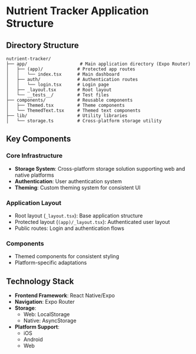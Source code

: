 # Nutrient Tracker Application Structure

## Directory Structure

```
nutrient-tracker/
├── app/                    # Main application directory (Expo Router)
│   ├── (app)/             # Protected app routes
│   │   └── index.tsx      # Main dashboard
│   ├── auth/              # Authentication routes
│   │   └── login.tsx      # Login page
│   ├── _layout.tsx        # Root layout
│   └── __tests__/         # Test files
├── components/            # Reusable components
│   ├── Themed.tsx         # Theme components
│   └── ThemedText.tsx     # Themed text components
├── lib/                   # Utility libraries
│   └── storage.ts         # Cross-platform storage utility
```

## Key Components

### Core Infrastructure
- **Storage System**: Cross-platform storage solution supporting web and native platforms
- **Authentication**: User authentication system
- **Theming**: Custom theming system for consistent UI

### Application Layout
- Root layout (`_layout.tsx`): Base application structure
- Protected layout (`(app)/_layout.tsx`): Authenticated user layout
- Public routes: Login and authentication flows

### Components
- Themed components for consistent styling
- Platform-specific adaptations

## Technology Stack

- **Frontend Framework**: React Native/Expo
- **Navigation**: Expo Router
- **Storage**: 
  - Web: LocalStorage
  - Native: AsyncStorage
- **Platform Support**: 
  - iOS
  - Android
  - Web 